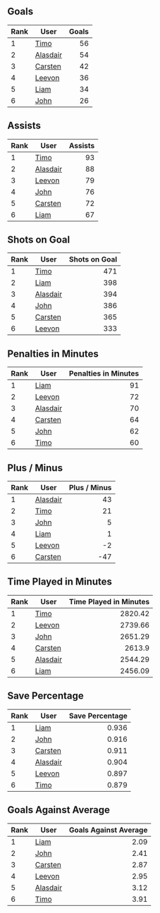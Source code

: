 ## Goals
| Rank | User | Goals |
| :--- | ---- | ---------: |
| 1 | [Timo](https://github.com/llevasseur/fantasy-hockey-league/blob/main/ROSTERS.md#Timo) |  56 |
| 2 | [Alasdair](https://github.com/llevasseur/fantasy-hockey-league/blob/main/ROSTERS.md#Alasdair) |  54 |
| 3 | [Carsten](https://github.com/llevasseur/fantasy-hockey-league/blob/main/ROSTERS.md#Carsten) |  42 |
| 4 | [Leevon](https://github.com/llevasseur/fantasy-hockey-league/blob/main/ROSTERS.md#Leevon) |  36 |
| 5 | [Liam](https://github.com/llevasseur/fantasy-hockey-league/blob/main/ROSTERS.md#Liam) |  34 |
| 6 | [John](https://github.com/llevasseur/fantasy-hockey-league/blob/main/ROSTERS.md#John) |  26 |
## Assists
| Rank | User | Assists |
| :--- | ---- | ---------: |
| 1 | [Timo](https://github.com/llevasseur/fantasy-hockey-league/blob/main/ROSTERS.md#Timo) |  93 |
| 2 | [Alasdair](https://github.com/llevasseur/fantasy-hockey-league/blob/main/ROSTERS.md#Alasdair) |  88 |
| 3 | [Leevon](https://github.com/llevasseur/fantasy-hockey-league/blob/main/ROSTERS.md#Leevon) |  79 |
| 4 | [John](https://github.com/llevasseur/fantasy-hockey-league/blob/main/ROSTERS.md#John) |  76 |
| 5 | [Carsten](https://github.com/llevasseur/fantasy-hockey-league/blob/main/ROSTERS.md#Carsten) |  72 |
| 6 | [Liam](https://github.com/llevasseur/fantasy-hockey-league/blob/main/ROSTERS.md#Liam) |  67 |
## Shots on Goal
| Rank | User | Shots on Goal |
| :--- | ---- | ---------: |
| 1 | [Timo](https://github.com/llevasseur/fantasy-hockey-league/blob/main/ROSTERS.md#Timo) |  471 |
| 2 | [Liam](https://github.com/llevasseur/fantasy-hockey-league/blob/main/ROSTERS.md#Liam) |  398 |
| 3 | [Alasdair](https://github.com/llevasseur/fantasy-hockey-league/blob/main/ROSTERS.md#Alasdair) |  394 |
| 4 | [John](https://github.com/llevasseur/fantasy-hockey-league/blob/main/ROSTERS.md#John) |  386 |
| 5 | [Carsten](https://github.com/llevasseur/fantasy-hockey-league/blob/main/ROSTERS.md#Carsten) |  365 |
| 6 | [Leevon](https://github.com/llevasseur/fantasy-hockey-league/blob/main/ROSTERS.md#Leevon) |  333 |
## Penalties in Minutes
| Rank | User | Penalties in Minutes |
| :--- | ---- | ---------: |
| 1 | [Liam](https://github.com/llevasseur/fantasy-hockey-league/blob/main/ROSTERS.md#Liam) |  91 |
| 2 | [Leevon](https://github.com/llevasseur/fantasy-hockey-league/blob/main/ROSTERS.md#Leevon) |  72 |
| 3 | [Alasdair](https://github.com/llevasseur/fantasy-hockey-league/blob/main/ROSTERS.md#Alasdair) |  70 |
| 4 | [Carsten](https://github.com/llevasseur/fantasy-hockey-league/blob/main/ROSTERS.md#Carsten) |  64 |
| 5 | [John](https://github.com/llevasseur/fantasy-hockey-league/blob/main/ROSTERS.md#John) |  62 |
| 6 | [Timo](https://github.com/llevasseur/fantasy-hockey-league/blob/main/ROSTERS.md#Timo) |  60 |
## Plus / Minus
| Rank | User | Plus / Minus |
| :--- | ---- | ---------: |
| 1 | [Alasdair](https://github.com/llevasseur/fantasy-hockey-league/blob/main/ROSTERS.md#Alasdair) |  43 |
| 2 | [Timo](https://github.com/llevasseur/fantasy-hockey-league/blob/main/ROSTERS.md#Timo) |  21 |
| 3 | [John](https://github.com/llevasseur/fantasy-hockey-league/blob/main/ROSTERS.md#John) |  5 |
| 4 | [Liam](https://github.com/llevasseur/fantasy-hockey-league/blob/main/ROSTERS.md#Liam) |  1 |
| 5 | [Leevon](https://github.com/llevasseur/fantasy-hockey-league/blob/main/ROSTERS.md#Leevon) |  -2 |
| 6 | [Carsten](https://github.com/llevasseur/fantasy-hockey-league/blob/main/ROSTERS.md#Carsten) |  -47 |
## Time Played in Minutes
| Rank | User | Time Played in Minutes |
| :--- | ---- | ---------: |
| 1 | [Timo](https://github.com/llevasseur/fantasy-hockey-league/blob/main/ROSTERS.md#Timo) |  2820.42 |
| 2 | [Leevon](https://github.com/llevasseur/fantasy-hockey-league/blob/main/ROSTERS.md#Leevon) |  2739.66 |
| 3 | [John](https://github.com/llevasseur/fantasy-hockey-league/blob/main/ROSTERS.md#John) |  2651.29 |
| 4 | [Carsten](https://github.com/llevasseur/fantasy-hockey-league/blob/main/ROSTERS.md#Carsten) |  2613.9 |
| 5 | [Alasdair](https://github.com/llevasseur/fantasy-hockey-league/blob/main/ROSTERS.md#Alasdair) |  2544.29 |
| 6 | [Liam](https://github.com/llevasseur/fantasy-hockey-league/blob/main/ROSTERS.md#Liam) |  2456.09 |
## Save Percentage
| Rank | User | Save Percentage |
| :--- | ---- | ---------: |
| 1 | [Liam](https://github.com/llevasseur/fantasy-hockey-league/blob/main/ROSTERS.md#Liam) |  0.936 |
| 2 | [John](https://github.com/llevasseur/fantasy-hockey-league/blob/main/ROSTERS.md#John) |  0.916 |
| 3 | [Carsten](https://github.com/llevasseur/fantasy-hockey-league/blob/main/ROSTERS.md#Carsten) |  0.911 |
| 4 | [Alasdair](https://github.com/llevasseur/fantasy-hockey-league/blob/main/ROSTERS.md#Alasdair) |  0.904 |
| 5 | [Leevon](https://github.com/llevasseur/fantasy-hockey-league/blob/main/ROSTERS.md#Leevon) |  0.897 |
| 6 | [Timo](https://github.com/llevasseur/fantasy-hockey-league/blob/main/ROSTERS.md#Timo) |  0.879 |
## Goals Against Average
| Rank | User | Goals Against Average |
| :--- | ---- | ---------: |
| 1 | [Liam](https://github.com/llevasseur/fantasy-hockey-league/blob/main/ROSTERS.md#Liam) |  2.09 |
| 2 | [John](https://github.com/llevasseur/fantasy-hockey-league/blob/main/ROSTERS.md#John) |  2.41 |
| 3 | [Carsten](https://github.com/llevasseur/fantasy-hockey-league/blob/main/ROSTERS.md#Carsten) |  2.87 |
| 4 | [Leevon](https://github.com/llevasseur/fantasy-hockey-league/blob/main/ROSTERS.md#Leevon) |  2.95 |
| 5 | [Alasdair](https://github.com/llevasseur/fantasy-hockey-league/blob/main/ROSTERS.md#Alasdair) |  3.12 |
| 6 | [Timo](https://github.com/llevasseur/fantasy-hockey-league/blob/main/ROSTERS.md#Timo) |  3.91 |
